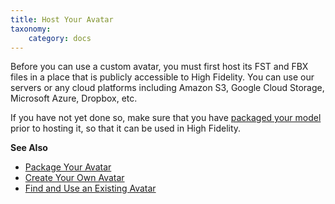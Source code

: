 ```yaml
---
title: Host Your Avatar
taxonomy:
    category: docs
---
```


Before you can use a custom avatar, you must first host its FST and FBX files in a place that is publicly accessible to High Fidelity. You can use our servers or any cloud platforms including Amazon S3, Google Cloud Storage, Microsoft Azure, Dropbox, etc. 

If you have not yet done so, make sure that you have [packaged your model](../create-avatars#package-your-avatar) prior to hosting it, so that it can be used in High Fidelity. 

**See Also**

+ [Package Your Avatar](../create-avatars#package-your-avatar)
+ [Create Your Own Avatar](../create-avatars)
+ [Find and Use an Existing Avatar](../find-avatars)